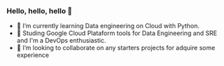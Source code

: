 ### Hello, hello, hello 👋



- 🌱 I’m currently learning Data engineering on Cloud with Python.
- 👋 Studing Google Cloud Plataform tools for Data Engineering and SRE and I'm a DevOps enthusiastic.
- 👯 I’m looking to collaborate on any starters projects for adquire some experience
